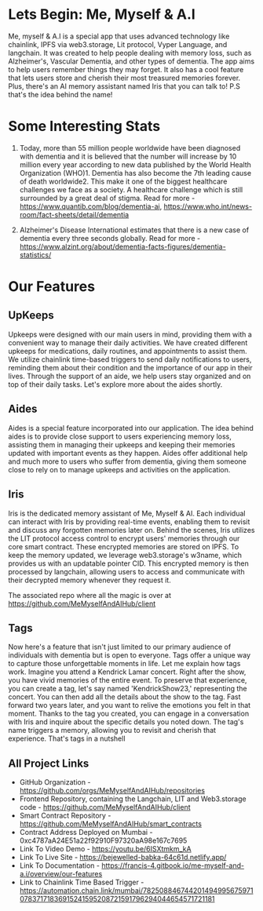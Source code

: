 # **Lets Begin: Me, Myself & A.I**

Me, myself & A.I is a special app that uses advanced technology like chainlink, IPFS via web3.storage, Lit protocol, Vyper Language, and langchain. It was created to help people dealing with memory loss, such as Alzheimer's, Vascular Dementia, and other types of dementia. The app aims to help users remember things they may forget. It also has a cool feature that lets users store and cherish their most treasured memories forever. Plus, there's an AI memory assistant named Iris that you can talk to! P.S that's the idea behind the name!

# **Some Interesting Stats**

1. Today, more than 55 million people worldwide have been diagnosed with dementia and it is believed that the number will increase by 10 million every year according to new data published by the World Health Organization (WHO)1. Dementia has also become the 7th leading cause of death worldwide2. This make it one of the biggest healthcare challenges we face as a society. A healthcare challenge which is still surrounded by a great deal of stigma. Read for more - https://www.quantib.com/blog/dementia-ai, https://www.who.int/news-room/fact-sheets/detail/dementia

2. Alzheimer's Disease International estimates that there is a new case of dementia every three seconds globally. Read for more - https://www.alzint.org/about/dementia-facts-figures/dementia-statistics/

# **Our Features**

## UpKeeps

Upkeeps were designed with our main users in mind, providing them with a convenient way to manage their daily activities. We have created different upkeeps for medications, daily routines, and appointments to assist them. We utilize chainlink time-based triggers to send daily notifications to users, reminding them about their condition and the importance of our app in their lives. Through the support of an aide, we help users stay organized and on top of their daily tasks. Let's explore more about the aides shortly.

## Aides

Aides is a special feature incorporated into our application. The idea behind aides is to provide close support to users experiencing memory loss, assisting them in managing their upkeeps and keeping their memories updated with important events as they happen. Aides offer additional help and much more to users who suffer from dementia, giving them someone close to rely on to manage upkeeps and activities on the application.

## Iris

Iris is the dedicated memory assistant of Me, Myself & AI. Each individual can interact with Iris by providing real-time events, enabling them to revisit and discuss any forgotten memories later on. Behind the scenes, Iris utilizes the LIT protocol access control to encrypt users' memories through our core smart contract. These encrypted memories are stored on IPFS. To keep the memory updated, we leverage web3.storage's w3name, which provides us with an updatable pointer CID. This encrypted memory is then processed by langchain, allowing users to access and communicate with their decrypted memory whenever they request it.

The associated repo where all the magic is over at https://github.com/MeMyselfAndAIHub/client

## Tags

Now here's a feature that isn't just limited to our primary audience of individuals with dementia but is open to everyone. Tags offer a unique way to capture those unforgettable moments in life. Let me explain how tags work. Imagine you attend a Kendrick Lamar concert. Right after the show, you have vivid memories of the entire event. To preserve that experience, you can create a tag, let's say named 'KendrickShow23,' representing the concert. You can then add all the details about the show to the tag. Fast forward two years later, and you want to relive the emotions you felt in that moment. Thanks to the tag you created, you can engage in a conversation with Iris and inquire about the specific details you noted down. The tag's name triggers a memory, allowing you to revisit and cherish that experience. That's tags in a nutshell

## All Project Links

- GitHub Organization - https://github.com/orgs/MeMyselfAndAIHub/repositories
- Frontend Repository, containing the Langchain, LIT and Web3.storage code - https://github.com/MeMyselfAndAIHub/client
- Smart Contract Repository - https://github.com/MeMyselfAndAIHub/smart_contracts
- Contract Address Deployed on Mumbai - 0xc4787aA24E51a22f92910F97320aA98e167c7695
- Link To Video Demo - https://youtu.be/6ISXtmkm_kA
- Link To Live Site - https://bejewelled-babka-64c61d.netlify.app/
- Link To Documentation - https://francis-4.gitbook.io/me-myself-and-a.i/overview/our-features
- Link to Chainlink Time Based Trigger - https://automation.chain.link/mumbai/78250884674420149499567597107837171836915241595208721591796294044654571721181
